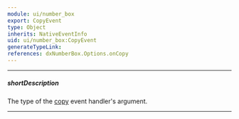 ```yaml
---
module: ui/number_box
export: CopyEvent
type: Object
inherits: NativeEventInfo
uid: ui/number_box:CopyEvent
generateTypeLink: 
references: dxNumberBox.Options.onCopy
---
```

---
##### shortDescription
The type of the [copy]({basewidgetpath}/Events/#copy) event handler's argument.

---
<!-- Description goes here -->